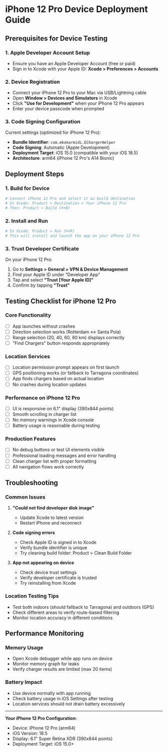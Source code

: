 # iPhone 12 Pro Device Deployment Guide

## Prerequisites for Device Testing

### 1. Apple Developer Account Setup
- Ensure you have an Apple Developer Account (free or paid)
- Sign in to Xcode with your Apple ID: **Xcode > Preferences > Accounts**

### 2. Device Registration
- Connect your iPhone 12 Pro to your Mac via USB/Lightning cable
- Open **Window > Devices and Simulators** in Xcode
- Click **"Use for Development"** when your iPhone 12 Pro appears
- Enter your device passcode when prompted

### 3. Code Signing Configuration
Current settings (optimized for iPhone 12 Pro):
- **Bundle Identifier**: `com.mkokarmidi.EChargerHelper`
- **Code Signing**: Automatic (Apple Development)  
- **Deployment Target**: iOS 15.0 (compatible with your iOS 18.5)
- **Architecture**: arm64 (iPhone 12 Pro's A14 Bionic)

## Deployment Steps

### 1. Build for Device
```bash
# Connect iPhone 12 Pro and select it as build destination
# In Xcode: Product > Destination > Your iPhone 12 Pro
# Then: Product > Build (⌘+B)
```

### 2. Install and Run
```bash
# In Xcode: Product > Run (⌘+R)
# This will install and launch the app on your iPhone 12 Pro
```

### 3. Trust Developer Certificate
On your iPhone 12 Pro:
1. Go to **Settings > General > VPN & Device Management**
2. Find your Apple ID under "Developer App"
3. Tap and select **"Trust [Your Apple ID]"**
4. Confirm by tapping **"Trust"**

## Testing Checklist for iPhone 12 Pro

### Core Functionality
- [ ] App launches without crashes
- [ ] Direction selection works (Rotterdam ↔ Santa Pola)
- [ ] Range selection (20, 40, 60, 80 km) displays correctly
- [ ] "Find Chargers" button responds appropriately

### Location Services  
- [ ] Location permission prompt appears on first launch
- [ ] GPS positioning works (or fallback to Tarragona coordinates)
- [ ] App finds chargers based on actual location
- [ ] No crashes during location updates

### Performance on iPhone 12 Pro
- [ ] UI is responsive on 6.1" display (390x844 points)
- [ ] Smooth scrolling in charger list
- [ ] No memory warnings in Xcode console
- [ ] Battery usage is reasonable during testing

### Production Features
- [ ] No debug buttons or test UI elements visible
- [ ] Professional loading messages and error handling
- [ ] Clean charger list with proper formatting
- [ ] All navigation flows work correctly

## Troubleshooting

### Common Issues
1. **"Could not find developer disk image"**
   - Update Xcode to latest version
   - Restart iPhone and reconnect

2. **Code signing errors**
   - Check Apple ID is signed in to Xcode
   - Verify bundle identifier is unique
   - Try cleaning build folder: Product > Clean Build Folder

3. **App not appearing on device**
   - Check device trust settings
   - Verify developer certificate is trusted
   - Try reinstalling from Xcode

### Location Testing Tips
- Test both indoors (should fallback to Tarragona) and outdoors (GPS)
- Check different areas to verify route-based filtering
- Monitor location accuracy in different conditions

## Performance Monitoring

### Memory Usage
- Open Xcode debugger while app runs on device
- Monitor memory graph for leaks
- Verify charger results are limited (max 20 items)

### Battery Impact
- Use device normally with app running
- Check battery usage in iOS Settings after testing
- Location services should not drain battery excessively

---

**Your iPhone 12 Pro Configuration:**
- Device: iPhone 12 Pro (arm64)
- iOS Version: 18.5 
- Display: 6.1" Super Retina XDR (390x844 points)
- Deployment Target: iOS 15.0+